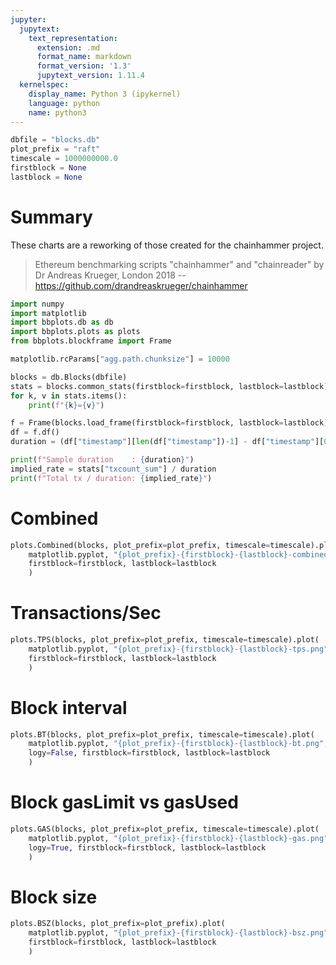 ```yaml
---
jupyter:
  jupytext:
    text_representation:
      extension: .md
      format_name: markdown
      format_version: '1.3'
      jupytext_version: 1.11.4
  kernelspec:
    display_name: Python 3 (ipykernel)
    language: python
    name: python3
---
```


```python tags=["parameters"]
dbfile = "blocks.db"
plot_prefix = "raft"
timescale = 1000000000.0
firstblock = None
lastblock = None
```

# Summary

These charts are a reworking of those created for the chainhammer project.

> Ethereum benchmarking scripts "chainhammer" and "chainreader"
> by Dr Andreas Krueger, London 2018
> -- https://github.com/drandreaskrueger/chainhammer

```python tags=[hide-output, show-input]
import numpy
import matplotlib
import bbplots.db as db
import bbplots.plots as plots
from bbplots.blockframe import Frame

matplotlib.rcParams["agg.path.chunksize"] = 10000

blocks = db.Blocks(dbfile)
stats = blocks.common_stats(firstblock=firstblock, lastblock=lastblock)
for k, v in stats.items():
    print(f"{k}={v}")

f = Frame(blocks.load_frame(firstblock=firstblock, lastblock=lastblock)) 
df = f.df()
duration = (df["timestamp"][len(df["timestamp"])-1] - df["timestamp"][0])/ timescale

print(f"Sample duration    : {duration}")
implied_rate = stats["txcount_sum"] / duration
print(f"Total tx / duration: {implied_rate}")
```

# Combined

```python
plots.Combined(blocks, plot_prefix=plot_prefix, timescale=timescale).plot(
    matplotlib.pyplot, "{plot_prefix}-{firstblock}-{lastblock}-combined.png",
    firstblock=firstblock, lastblock=lastblock
    )
```

# Transactions/Sec
```python
plots.TPS(blocks, plot_prefix=plot_prefix, timescale=timescale).plot(
    matplotlib.pyplot, "{plot_prefix}-{firstblock}-{lastblock}-tps.png",
    firstblock=firstblock, lastblock=lastblock
    )
```

# Block interval
```python
plots.BT(blocks, plot_prefix=plot_prefix, timescale=timescale).plot(
    matplotlib.pyplot, "{plot_prefix}-{firstblock}-{lastblock}-bt.png",
    logy=False, firstblock=firstblock, lastblock=lastblock
    )
```

# Block gasLimit vs gasUsed

```python
plots.GAS(blocks, plot_prefix=plot_prefix, timescale=timescale).plot(
    matplotlib.pyplot, "{plot_prefix}-{firstblock}-{lastblock}-gas.png",
    logy=True, firstblock=firstblock, lastblock=lastblock
    )
```

# Block size
```python
plots.BSZ(blocks, plot_prefix=plot_prefix).plot(
    matplotlib.pyplot, "{plot_prefix}-{firstblock}-{lastblock}-bsz.png",
    firstblock=firstblock, lastblock=lastblock
    )
```